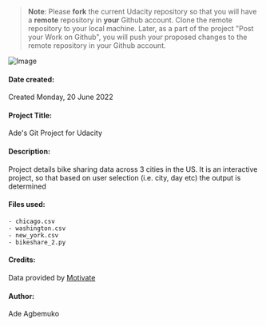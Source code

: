 >**Note**: Please **fork** the current Udacity repository so that you will have a **remote** repository in **your** Github account. Clone the remote repository to your local machine. Later, as a part of the project "Post your Work on Github", you will push your proposed changes to the remote repository in your Github account.

![Image](file:///Users/avbcole/Downloads/12naSBQa_400x400.jpeg)

#### **Date created:**
Created Monday, 20 June 2022

#### **Project Title:**
Ade's Git Project for Udacity

#### **Description:**
Project details bike sharing data across 3 cities in the US. It is an interactive project, so that based on user selection (i.e. city, day etc) the output is determined  

#### **Files used:**
```
- chicago.csv
- washington.csv
- new_york.csv
- bikeshare_2.py
```

#### **Credits:**
Data provided by [Motivate](https:/www.motivateco.com/)

#### **Author:**
Ade Agbemuko
